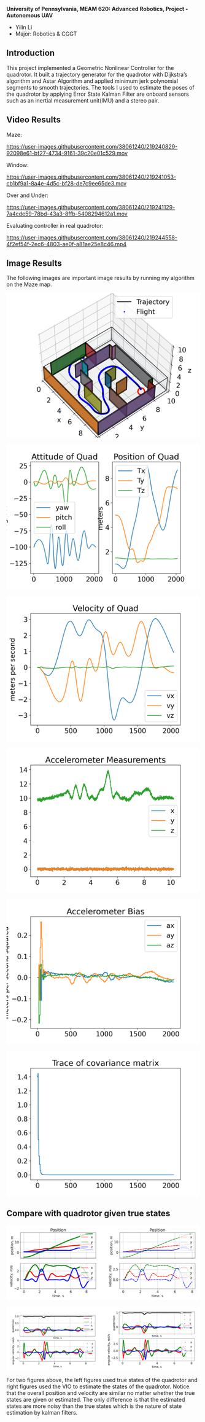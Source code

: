 **University of Pennsylvania, MEAM 620: Advanced Robotics,
Project - Autonomous UAV**

* Yilin Li 
* Major: Robotics & CGGT 

## Introduction
This project implemented a Geometric Nonlinear Controller for the quadrotor. It built a trajectory generator for the quadrotor with Dijkstra’s algorithm and Astar Algorithm and applied minimum jerk polynomial segments to smooth trajectories. The tools I used to estimate the poses of the quadrotor by applying Error State Kalman Filter are onboard sensors such as an inertial measurement unit(IMU) and a stereo pair. 

## Video Results
Maze: 

https://user-images.githubusercontent.com/38061240/219240829-92098e61-bf27-4734-9161-39c20e01c529.mov

Window: 

https://user-images.githubusercontent.com/38061240/219241053-cb1bf9a1-8a4e-4d5c-bf28-de7c9ee65de3.mov

Over and Under: 

https://user-images.githubusercontent.com/38061240/219241129-7a4cde59-78bd-43a3-8ffb-5408294612a1.mov

Evaluating controller in real quadrotor:

https://user-images.githubusercontent.com/38061240/219244558-4f2ef54f-2ec6-4803-ae0f-a81ae25e8c46.mp4

## Image Results

The following images are important image results by running my algorithm on the Maze map. 

![3D_Path](figures/3D_Path.png)

![position](figures/position.png)

![velocity](figures/velocity.png)

![accelerometer](figures/accelerometer.png)

![bias](figures/bias.png)

![trace](figures/trace.png)


## Compare with quadrotor given true states

![](figures/comp_pos.png)

![](figures/comp_vel.png)

For two figures above, the left figures used true states of the quadrotor and right figures used the VIO to estimate the states of the quadrotor. Notice that the overall position and velocity are similar no matter whether the true states are given or estimated. The only difference is that the estimated states are more noisy than the true states which is the nature of state estimation by kalman filters. 

